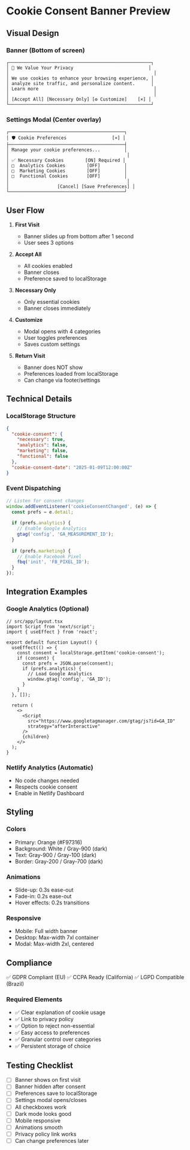 # Cookie Consent Banner Preview

## Visual Design

### Banner (Bottom of screen)
```
┌─────────────────────────────────────────────────────┐
│ 🍪 We Value Your Privacy                            │
│                                                      │
│ We use cookies to enhance your browsing experience, │
│ analyze site traffic, and personalize content.      │
│ Learn more                                           │
│                                                      │
│ [Accept All] [Necessary Only] [⚙️ Customize]    [×] │
└─────────────────────────────────────────────────────┘
```

### Settings Modal (Center overlay)
```
┌───────────────────────────────────────────┐
│ 🛡️ Cookie Preferences                 [×] │
├───────────────────────────────────────────┤
│ Manage your cookie preferences...         │
│                                            │
│ ✅ Necessary Cookies        [ON] Required │
│ □  Analytics Cookies        [OFF]         │
│ □  Marketing Cookies        [OFF]         │
│ □  Functional Cookies       [OFF]         │
│                                            │
│                  [Cancel] [Save Preferences] │
└───────────────────────────────────────────┘
```

## User Flow

1. **First Visit**
   - Banner slides up from bottom after 1 second
   - User sees 3 options

2. **Accept All**
   - All cookies enabled
   - Banner closes
   - Preference saved to localStorage

3. **Necessary Only**
   - Only essential cookies
   - Banner closes immediately

4. **Customize**
   - Modal opens with 4 categories
   - User toggles preferences
   - Saves custom settings

5. **Return Visit**
   - Banner does NOT show
   - Preferences loaded from localStorage
   - Can change via footer/settings

## Technical Details

### LocalStorage Structure
```json
{
  "cookie-consent": {
    "necessary": true,
    "analytics": false,
    "marketing": false,
    "functional": false
  },
  "cookie-consent-date": "2025-01-09T12:00:00Z"
}
```

### Event Dispatching
```javascript
// Listen for consent changes
window.addEventListener('cookieConsentChanged', (e) => {
  const prefs = e.detail;
  
  if (prefs.analytics) {
    // Enable Google Analytics
    gtag('config', 'GA_MEASUREMENT_ID');
  }
  
  if (prefs.marketing) {
    // Enable Facebook Pixel
    fbq('init', 'FB_PIXEL_ID');
  }
});
```

## Integration Examples

### Google Analytics (Optional)
```tsx
// src/app/layout.tsx
import Script from 'next/script';
import { useEffect } from 'react';

export default function Layout() {
  useEffect(() => {
    const consent = localStorage.getItem('cookie-consent');
    if (consent) {
      const prefs = JSON.parse(consent);
      if (prefs.analytics) {
        // Load Google Analytics
        window.gtag('config', 'GA_ID');
      }
    }
  }, []);
  
  return (
    <>
      <Script
        src="https://www.googletagmanager.com/gtag/js?id=GA_ID"
        strategy="afterInteractive"
      />
      {children}
    </>
  );
}
```

### Netlify Analytics (Automatic)
- No code changes needed
- Respects cookie consent
- Enable in Netlify Dashboard

## Styling

### Colors
- Primary: Orange (#F97316)
- Background: White / Gray-900 (dark)
- Text: Gray-900 / Gray-100 (dark)
- Border: Gray-200 / Gray-700 (dark)

### Animations
- Slide-up: 0.3s ease-out
- Fade-in: 0.2s ease-out
- Hover effects: 0.2s transitions

### Responsive
- Mobile: Full width banner
- Desktop: Max-width 7xl container
- Modal: Max-width 2xl, centered

## Compliance

✅ GDPR Compliant (EU)
✅ CCPA Ready (California)
✅ LGPD Compatible (Brazil)

### Required Elements
- ✅ Clear explanation of cookie usage
- ✅ Link to privacy policy
- ✅ Option to reject non-essential
- ✅ Easy access to preferences
- ✅ Granular control over categories
- ✅ Persistent storage of choice

## Testing Checklist

- [ ] Banner shows on first visit
- [ ] Banner hidden after consent
- [ ] Preferences save to localStorage
- [ ] Settings modal opens/closes
- [ ] All checkboxes work
- [ ] Dark mode looks good
- [ ] Mobile responsive
- [ ] Animations smooth
- [ ] Privacy policy link works
- [ ] Can change preferences later
